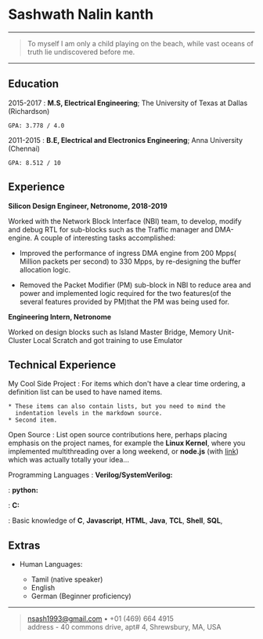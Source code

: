 Sashwath Nalin kanth
============

----

>  To myself I am only a child playing on the beach, while vast oceans of truth lie undiscovered before me.

----

Education
---------

2015-2017 
:   **M.S, Electrical Engineering**; The University of Texas at Dallas (Richardson)

    GPA: 3.778 / 4.0

2011-2015
:   **B.E, Electrical and Electronics Engineering**; Anna University (Chennai)

    GPA: 8.512 / 10

Experience
----------

**Silicon Design Engineer, Netronome, 2018-2019**

Worked with the Network Block Interface (NBI) team, to develop, modify and debug RTL for sub-blocks such as the Traffic manager and DMA-engine. A couple of interesting tasks accomplished:

* Improved the performance of ingress DMA engine from 200 Mpps( Million packets per second) to 330 Mpps, by re-designing the buffer allocation logic.

* Removed the Packet Modifier (PM) sub-block in NBI to reduce area and power and implemented logic required for the two features(of the several features provided by PM)that the PM was being used for.

**Engineering Intern, Netronome**

Worked on design blocks such as Island Master Bridge, Memory Unit-Cluster Local Scratch and got training to use Emulator

Technical Experience
--------------------

My Cool Side Project
:   For items which don't have a clear time ordering, a definition
    list can be used to have named items.

    * These items can also contain lists, but you need to mind the
      indentation levels in the markdown source.
    * Second item.

Open Source
:   List open source contributions here, perhaps placing emphasis on
    the project names, for example the **Linux Kernel**, where you
    implemented multithreading over a long weekend, or **node.js**
    (with [link](http://nodejs.org)) which was actually totally
    your idea...

Programming Languages
:   **Verilog/SystemVerilog:** 

:   **python:** 

:   **C:** 

:   Basic knowledge of **C**, **Javascript**, **HTML**, **Java**, **TCL**, **Shell**, **SQL**,

[ref]: https://github.com/Sash-github-account

Extras
----------------------------------------

* Human Languages:

     * Tamil (native speaker)
     * English
     * German (Beginner proficiency)



----

> <nsash1993@gmail.com> • +01 (469) 664 4915\
> address - 40 commons drive, apt# 4, Shrewsbury, MA, USA
